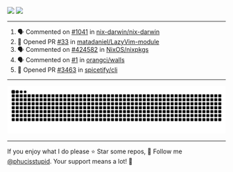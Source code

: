 ![](https://github-readme-stats.vercel.app/api?username=phucisstupid&show_icons=true&theme=catppuccin_mocha)
![](https://streak-stats.demolab.com?user=phucisstupid&theme=catppuccin_mocha)

---

<!--START_SECTION:activity-->
1. 🗣 Commented on [#1041](https://github.com/nix-darwin/nix-darwin/issues/1041#issuecomment-3090243163) in [nix-darwin/nix-darwin](https://github.com/nix-darwin/nix-darwin)
2. 💪 Opened PR [#33](https://github.com/matadaniel/LazyVim-module/pull/33) in [matadaniel/LazyVim-module](https://github.com/matadaniel/LazyVim-module)
3. 🗣 Commented on [#424582](https://github.com/NixOS/nixpkgs/pull/424582#issuecomment-3083179961) in [NixOS/nixpkgs](https://github.com/NixOS/nixpkgs)
4. 🗣 Commented on [#1](https://github.com/orangci/walls/issues/1#issuecomment-3076374518) in [orangci/walls](https://github.com/orangci/walls)
5. 💪 Opened PR [#3463](https://github.com/spicetify/cli/pull/3463) in [spicetify/cli](https://github.com/spicetify/cli)
<!--END_SECTION:activity-->

---

<picture>
  <source media="(prefers-color-scheme: dark)" srcset="https://raw.githubusercontent.com/phucisstupid/phucisstupid/output/github-contribution-grid-snake-dark.svg">
  <source media="(prefers-color-scheme: light)" srcset="https://raw.githubusercontent.com/phucisstupid/phucisstupid/output/github-contribution-grid-snake.svg">
  <img alt="GitHub Contribution Grid Snake" src="https://raw.githubusercontent.com/phucisstupid/phucisstupid/output/github-contribution-grid-snake.svg">
</picture>

---

If you enjoy what I do please ⭐ Star some repos, 👤 Follow me [@phucisstupid](https://github.com/phucisstupid). Your support means a lot! 💙
